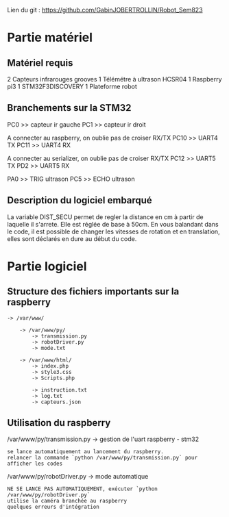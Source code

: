 Lien du git : https://github.com/GabinJOBERTROLLIN/Robot_Sem823

# Partie matériel
## Matériel requis
2 Capteurs infrarouges grooves
1 Télémétre à ultrason HCSR04
1 Raspberry pi3
1 STM32F3DISCOVERY
1 Plateforme robot


## Branchements sur la STM32
PC0 >> capteur ir gauche
PC1 >> capteur ir droit

A connecter au raspberry, on oublie pas de croiser RX/TX
PC10 >> UART4 TX
PC11 >> UART4 RX

A connecter au serializer, on oublie pas de croiser RX/TX
PC12 >> UART5 TX
PD2 >> UART5 RX

PA0 >> TRIG ultrason
PC5 >> ECHO ultrason

## Description du logiciel embarqué
La variable DIST_SECU permet de regler la distance en cm à partir de laquelle il s'arrete. Elle est réglée de base à 50cm.
En vous balandant dans le code, il est possible de changer les vitesses de rotation et en translation, elles sont déclarés en dure au début du code.

# Partie logiciel
## Structure des fichiers importants sur la raspberry

	-> /var/www/

		-> /var/www/py/
			-> transmission.py
			-> robotDriver.py
			-> mode.txt

		-> /var/www/html/
			-> index.php
			-> style3.css
			-> Scripts.php

			-> instruction.txt
			-> log.txt
			-> capteurs.json

## Utilisation du raspberry

/var/www/py/transmission.py -> gestion de l'uart raspberry - stm32

	se lance automatiquement au lancement du raspberry.
	relancer la commande `python /var/www/py/transmission.py` pour afficher les codes

/var/www/py/robotDriver.py -> mode automatique

	NE SE LANCE PAS AUTOMATIQUEMENT, exécuter `python /var/www/py/robotDriver.py`
	utilise la caméra branchée au raspberry
	quelques erreurs d'intégration
